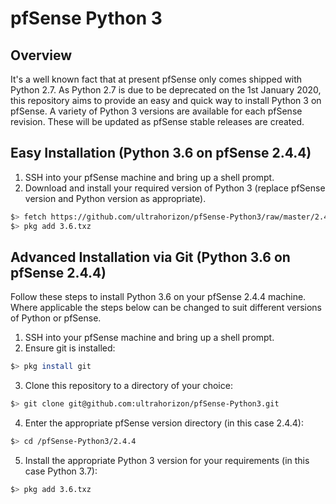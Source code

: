 # pfSense Python 3


## Overview

It's a well known fact that at present pfSense only comes shipped with Python 2.7. As Python 2.7 is due to be deprecated on the 1st January 2020, this repository aims to provide an easy and quick way to install Python 3 on pfSense. A variety of Python 3 versions are available for each pfSense revision. These will be updated as pfSense stable releases are created.

## Easy Installation (Python 3.6 on pfSense 2.4.4)

1. SSH into your pfSense machine and bring up a shell prompt.
2. Download and install your required version of Python 3 (replace pfSense version and Python version as appropriate).
```sh
$> fetch https://github.com/ultrahorizon/pfSense-Python3/raw/master/2.4.4/3.6.txz
$> pkg add 3.6.txz
``` 

## Advanced Installation via Git (Python 3.6 on pfSense 2.4.4)

Follow these steps to install Python 3.6 on your pfSense 2.4.4 machine. Where applicable the steps below can be changed to suit different versions of Python or pfSense.

1. SSH into your pfSense machine and bring up a shell prompt.
2. Ensure git is installed:
```sh
$> pkg install git
``` 

3. Clone this repository to a directory of your choice:
```sh
$> git clone git@github.com:ultrahorizon/pfSense-Python3.git
``` 

4. Enter the appropriate pfSense version directory (in this case 2.4.4):
```sh
$> cd /pfSense-Python3/2.4.4
``` 

5. Install the appropriate Python 3 version for your requirements (in this case Python 3.7):
```sh
$> pkg add 3.6.txz
```